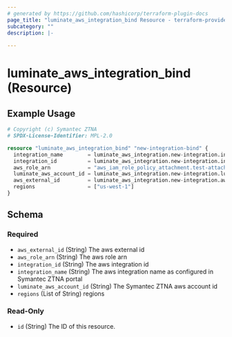 ```yaml
---
# generated by https://github.com/hashicorp/terraform-plugin-docs
page_title: "luminate_aws_integration_bind Resource - terraform-provider-luminate"
subcategory: ""
description: |-
  
---
```


# luminate_aws_integration_bind (Resource)



## Example Usage

```terraform
# Copyright (c) Symantec ZTNA
# SPDX-License-Identifier: MPL-2.0

resource "luminate_aws_integration_bind" "new-integration-bind" {
  integration_name        = luminate_aws_integration.new-integration.integration_name
  integration_id          = luminate_aws_integration.new-integration.integration_id
  aws_role_arn            = "aws_iam_role_policy_attachment.test-attach.arn"
  luminate_aws_account_id = luminate_aws_integration.new-integration.luminate_aws_account_id
  aws_external_id         = luminate_aws_integration.new-integration.aws_external_id
  regions                 = ["us-west-1"]
}
```

<!-- schema generated by tfplugindocs -->
## Schema

### Required

- `aws_external_id` (String) The aws external id
- `aws_role_arn` (String) The aws role arn
- `integration_id` (String) The aws integration id
- `integration_name` (String) The aws integration name as configured in Symantec ZTNA portal
- `luminate_aws_account_id` (String) The Symantec ZTNA aws account id
- `regions` (List of String) regions

### Read-Only

- `id` (String) The ID of this resource.
